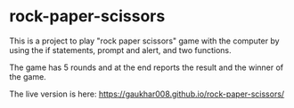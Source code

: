 # rock-paper-scissors
This is a project to play "rock paper scissors" game with the computer
by using the if statements, prompt and alert, and two functions.

The game has 5 rounds and at the end reports the result and the winner of the game.

The live version is here: https://gaukhar008.github.io/rock-paper-scissors/ 
